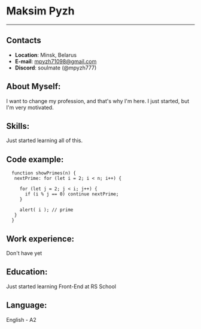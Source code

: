 # **Maksim Pyzh**
***************
## **Contacts**

+ **Location**: Minsk, Belarus
+ **E-mail**: mpyzh71098@gmail.com
+ **Discord**: soulmate (@mpyzh777)

## **About Myself**:
I want to change my profession, and that's why I'm here. I just started, but I'm very motivated.
## **Skills**:
Just started learning all of this.
## **Code example**:
```
  function showPrimes(n) {
   nextPrime: for (let i = 2; i < n; i++) {

     for (let j = 2; j < i; j++) {
       if (i % j == 0) continue nextPrime;
     }

     alert( i ); // prime
   }
  }
```
## **Work experience**:
Don't have yet
## **Education**:
Just started learning Front-End at RS School
## **Language**:
English - A2